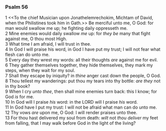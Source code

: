 ### Psalm 56

1 <<To the chief Musician upon Jonathelemrechokim, Michtam of David, when the Philistines took him in Gath.>> Be merciful unto me, O God: for man would swallow me up; he fighting daily oppresseth me.  
2 Mine enemies would daily swallow *me* up: for *they be* many that fight against me, O thou most High.  
3 What time I am afraid, I will trust in thee.  
4 In God I will praise his word, in God I have put my trust; I will not fear what flesh can do unto me.  
5 Every day they wrest my words: all their thoughts *are* against me for evil.  
6 They gather themselves together, they hide themselves, they mark my steps, when they wait for my soul.  
7 Shall they escape by iniquity? in *thine* anger cast down the people, O God.  
8 Thou tellest my wanderings: put thou my tears into thy bottle: *are they* not in thy book?  
9 When I cry *unto thee*, then shall mine enemies turn back: this I know; for God *is* for me.  
10 In God will I praise *his* word: in the LORD will I praise *his* word.  
11 In God have I put my trust: I will not be afraid what man can do unto me.  
12 Thy vows *are* upon me, O God: I will render praises unto thee.  
13 For thou hast delivered my soul from death: *wilt* not *thou deliver* my feet from falling, that I may walk before God in the light of the living?  
